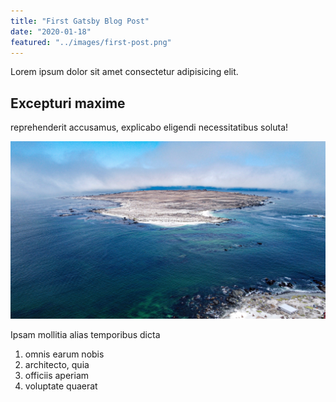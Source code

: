 ```yaml
---
title: "First Gatsby Blog Post"
date: "2020-01-18"
featured: "../images/first-post.png"
---
```


Lorem ipsum dolor sit amet consectetur adipisicing elit.

## Excepturi maxime

reprehenderit accusamus, explicabo eligendi necessitatibus soluta!

![gatsby tutorial](../images/gatsby-tutorial.jpg)

Ipsam mollitia alias temporibus dicta

1. omnis earum nobis
2. architecto, quia
3. officiis aperiam
4. voluptate quaerat